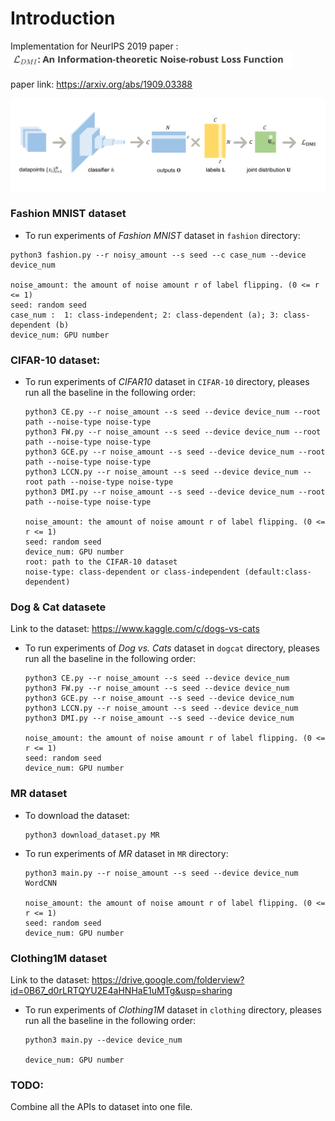 # Introduction

Implementation for NeurIPS 2019 paper : <img src="https://github.com/Newbeeer/L_DMI/blob/master/title.png" width="450px" />

paper link: https://arxiv.org/abs/1909.03388



<img src="https://github.com/Newbeeer/L_DMI/blob/master/graph.png" width="650px" />

### Fashion MNIST dataset

- To run experiments of *Fashion MNIST* dataset in `fashion` directory:

```shell
python3 fashion.py --r noisy_amount --s seed --c case_num --device device_num

noise_amount: the amount of noise amount r of label flipping. (0 <= r <= 1)
seed: random seed
case_num :  1: class-independent; 2: class-dependent (a); 3: class-dependent (b)
device_num: GPU number

```



### CIFAR-10 dataset:

- To run experiments of *CIFAR10* dataset in `CIFAR-10` directory, pleases run all the baseline in the following order: 

  ```shell
  python3 CE.py --r noise_amount --s seed --device device_num --root path --noise-type noise-type
  python3 FW.py --r noise_amount --s seed --device device_num --root path --noise-type noise-type
  python3 GCE.py --r noise_amount --s seed --device device_num --root path --noise-type noise-type
  python3 LCCN.py --r noise_amount --s seed --device device_num --root path --noise-type noise-type
  python3 DMI.py --r noise_amount --s seed --device device_num --root path --noise-type noise-type
  
  noise_amount: the amount of noise amount r of label flipping. (0 <= r <= 1)
  seed: random seed
  device_num: GPU number
  root: path to the CIFAR-10 dataset
  noise-type: class-dependent or class-independent (default:class-dependent)
  ```

  

### Dog & Cat datasete 

Link to the dataset: https://www.kaggle.com/c/dogs-vs-cats

- To run experiments of *Dog vs. Cats* dataset in `dogcat` directory, pleases run all the baseline in the following order: 

  ```shell
  python3 CE.py --r noise_amount --s seed --device device_num
  python3 FW.py --r noise_amount --s seed --device device_num
  python3 GCE.py --r noise_amount --s seed --device device_num
  python3 LCCN.py --r noise_amount --s seed --device device_num
  python3 DMI.py --r noise_amount --s seed --device device_num
  
  noise_amount: the amount of noise amount r of label flipping. (0 <= r <= 1)
  seed: random seed
  device_num: GPU number
  ```

### MR dataset

- To download the dataset:
  ```shell
  python3 download_dataset.py MR
  ```

- To run experiments of *MR* dataset in `MR` directory:
  ```shell
  python3 main.py --r noise_amount --s seed --device device_num WordCNN
  
  noise_amount: the amount of noise amount r of label flipping. (0 <= r <= 1)
  seed: random seed
  device_num: GPU number
  ```

### Clothing1M dataset 

Link to the dataset: https://drive.google.com/folderview?id=0B67_d0rLRTQYU2E4aHNHaE1uMTg&usp=sharing

- To run experiments of *Clothing1M* dataset in `clothing` directory, pleases run all the baseline in the following order: 

  ```shell
  python3 main.py --device device_num
  
  device_num: GPU number
  ```



### TODO:

Combine all the APIs to dataset into one file.





